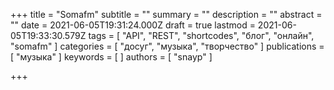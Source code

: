 +++
title = "Somafm"
subtitle = ""
summary = ""
description = ""
abstract = ""
date = 2021-06-05T19:31:24.000Z
draft = true
lastmod = 2021-06-05T19:33:30.579Z
tags = [ "API", "REST", "shortcodes", "блог", "онлайн", "somafm" ]
categories = [ "досуг", "музыка", "творчество" ]
publications = [ "музыка" ]
keywords = [ ]
authors = [ "snayp" ]

+++


<div class="artplayer-app" style="height: 200px;"></div>

<br/>

<script src="https://cdn.jsdelivr.net/npm/artplayer/dist/artplayer.js"></script>
<link rel="stylesheet" href="/css/artplayer-plugin-playlist.css">
<script src="/js/artplayer-plugin-playlist.js"></script>
<script>
var art = new Artplayer({
    container: '.artplayer-app',
    url: 'http://ice6.somafm.com/groovesalad-256-mp3',
    title: 'One More Time One More Chance',
    volume: 0.5,
    isLive: true,
    muted: false,
    autoplay: true,
    pip: false,
    autoSize: true,
    autoMini: false,
    screenshot: false,
    setting: false,
    loop: true,
    flip: true,
    rotate: true,
    playbackRate: true,
    aspectRatio: true,
    fullscreen: false,
    fullscreenWeb: false,
    subtitleOffset: true,
    miniProgressBar: true,
    localVideo: false,
    localSubtitle: false,
    networkMonitor: true,
    mutex: true,
    light: true,
    backdrop: true,
    theme: '#ffad00',
    lang: 'en',
    moreVideoAttr: {
        crossOrigin: 'anonymous',
    },
    contextmenu: [
        {
            html: 'Custom menu',
            click: function (contextmenu) {
                console.info('You clicked on the custom menu');
                contextmenu.show = false;
            },
        },
    ],
    layers: [
        {
            html: `<img style="width: 100px" src="/img/groovesalad-400.jpg">`,
            click: function () {
                console.info('You clicked on the custom layer');
            },
            style: {
                position: 'absolute',
                top: '20px',
                right: '20px',
                opacity: '.9',
            },
        },
    ],
    highlight: [
        {
            time: 60,
            text: 'One more chance',
        },
        {
            time: 120,
            text: 'tetet',
        },
        {
            time: 180,
            text: 'tertr',
        },
        {
            time: 240,
            text: 'ertert',
        },
        {
            time: 300,
            text: 'ertert',
        },
    ],
    icons: {
        loading: '<img src="/img/LogoFP2010.gif">'
    },
    plugins: [
        artplayerPluginPlaylist([
            {
                title: 'SomaFM - Groove Salad',
                url: 'http://ice2.somafm.com/groovesalad-256-mp3',
            },
            {
                title: 'SomaFM - BeatBlender',
                url: 'http://ice6.somafm.com/beatblender-128-mp3',
            },
        ]),
    ],
});
art.on('hover', function() {
    art.plugins.artplayerPluginPlaylist.show();
    setTimeout(() => {
        art.plugins.artplayerPluginPlaylist.hide();
    }, 4000);
});
</script>
